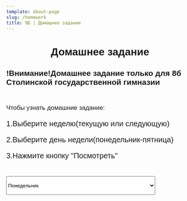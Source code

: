 ```yaml
---
template: about-page
slug: /homework
title: 9Б | Домашнее задание
---
```

<div class="Homework">
<h1><center>Домашнее задание</center></h1>
<h2>!Внимание!Домашнее задание только для 8б Столинской государственной гимназии</h2>
<br><p><big>Чтобы узнать домашние задание:<big></p>
<p>1.Выберите неделю(текущую или следующую)</p>
<p>2.Выберите день недели(понедельник-пятница)</p>
<p>3.Нажмите кнопку "Посмотреть" </p>

</br>
<!-- <p>Домашннего задания нет</p></br>--> 



<form>
  <select  name="week" id="sa1" class="homework_menu" class="Homework">
    
       
<optgroup label="Текущая неделя">
        <option  value="18.04.2022 Апрель
            1.Математика(Алгебра)-построить график по функции y=2х²-8х+6, №3.228
            2.Физкультура и здоровье-
            3.Англисский язык(у группы Жанны Яраславовны)-у.8b с.132
            3.Информатика(у группы Людмилы Михайловны)-§21
            4.Русский язык-с.200-201(устно)
            5.Англисский язык(у группы Людмилы Михайловны)-
            5.Информатика(у группы Жанны Яраславовны)-§21
            6.Химия-§47 упр. 7 готовимся к олимпиаде
            7.Биология-§55">Понедельник</option>
            <option  value="19.04.2022 Апрель
            1.Физика-повторить §32-34, упражнение 22 задача 5
            2.Математика(Геометрия)-§29 №414, №415, №416
            3.Искусство-
            4.География-§48
            5.Беларуская мова-Пр.345
            6.Беларуская литература-с.232-234(выр.чыт) ">Вторник</option>
            <option value="20.04.2022 Апрель
            1.Биология-
            2.Всемирная История-§27
            3.Математика(Алгебра)-
            4.Физкультура и здоровье-
            5.Труды-
            6.Англисский язык(Жанна Яраславовна)-
            6.Англисский язык(Людмила Михайловна)-">Среда</option>
            <option value="21.04.2022 Апрель
            1.Беларуская мова-
            2.Руский язык-
            3.Русская литература-с.142
            4.Математика(Геометрия)-
            5.История Беларуси-с.134-135
            6.Химия-">Четверг</option>
            <option value="22.04.2022 Апрель
            1.Физкультура и здоровье-
            2.Физика-
            3.Математика(Алгебра)-
            4.География-
            5.Англисский язык(Жанна Яраславовна)-
            5.Англисский язык(Людмила Михайловна)-
            6.Русская литература-с.244-245 (выучить)">Пятница</option>
          </optgroup>
          <optgroup label="Следующая неделя">
            <option  value="25.04.2022 Апрель
             1.Математика(Алгебра)-
             2.Физкультура и здоровье-
             3.Англисский язык(у группы Жанны Яраславовны)-
             3.Информатика(у группы Людмилы Михайловны)-
             3.Англисский язык(у группы Жанны Яраславовны)-
             4.Русский язык-
             5.Англисский язык(у группы Людмилы Михайловны)-
             5.Информатика(у группы Жанны Яраславовны)-
             6.Химия-
             7.Биология-">Понедельник</option>
             <option  value="26.04.2022 Апрель
             1.Физика-
             2.Математика(Геометрия)-
             3.Искусство-
             4.География-
             5.Беларуская мова-
             6.Беларуская литература- ">Вторник</option>
             <option value="27.04.2022 Апрель
             1.Биология-
             2.Всемирная История-
             3.Математика(Алгебра)-
             4.Физкультура и здоровье-
             5.Труды-
             6.Англисский язык(Жанна Яраславовна)-
             6.Англисский язык(Людмила Михайловна)-">Среда</option>
             <option value="28.04.2022 Апрель
             1.Беларуская мова-
             2.Руский язык-
             3.Русская литература-
             4.Математика(Геометрия)-
             5.История Беларуси-
             6.Химия-">Четверг</option>
             <option value="29.04.2022 Апрель
             1.Физкультура и здоровье-
             2.Физика-
             3.Математика(Алгебра)-
             4.География-
             5.Англисский язык(Жанна Яраславовна)-
             5.Англисский язык(Людмила Михайловна)-
             6.Русская литература-">Пятница</option>
           </optgroup>


      </select> 
	</form>
<input  type="button" onclick="f1()" value="Посмотреть" class="homework_button"> 

  <br>
<script>
function f1(){
var a=document.getElementById('sa1').value;
alert(a);
}
</script></br>

<style>
.alert {
    padding: 20px;
    background-color: #f44336;
    color: white;
}

.closebtn {
    margin-left: 15px;
    color: white;
    font-weight: bold;
    float: right;
    font-size: 22px;
    line-height: 20px;
    cursor: pointer;
    transition: 0.3s;
}

.closebtn:hover {
    color: black;
}
</style>
<style>
.homework_button{
    height:50px;
    width:400px;


}
.homework_button:hover, .homework_button:focus {
   border-color: rgba(82, 168, 236, 0.8);
   box-shadow: 0 1px 1px rgba(0, 0, 0, 0.075) inset, 0 0 8px rgba(82, 168, 236, 0.6);
   outline: 0 none;
}
.homework_menu{
    height:50px;
    width:400px;
}
</style>
<style>
.Homework{
    font-family: 'Franklin Gothic Medium', 'Arial Narrow', Arial, sans-serif;

}
.homework_menu{
    height:50px;
    width:400px;
}
</style>

![Домашнее задание](https://i.ytimg.com/vi/GGUAYn0BQX8/maxresdefault.jpg "Домашнее задание")